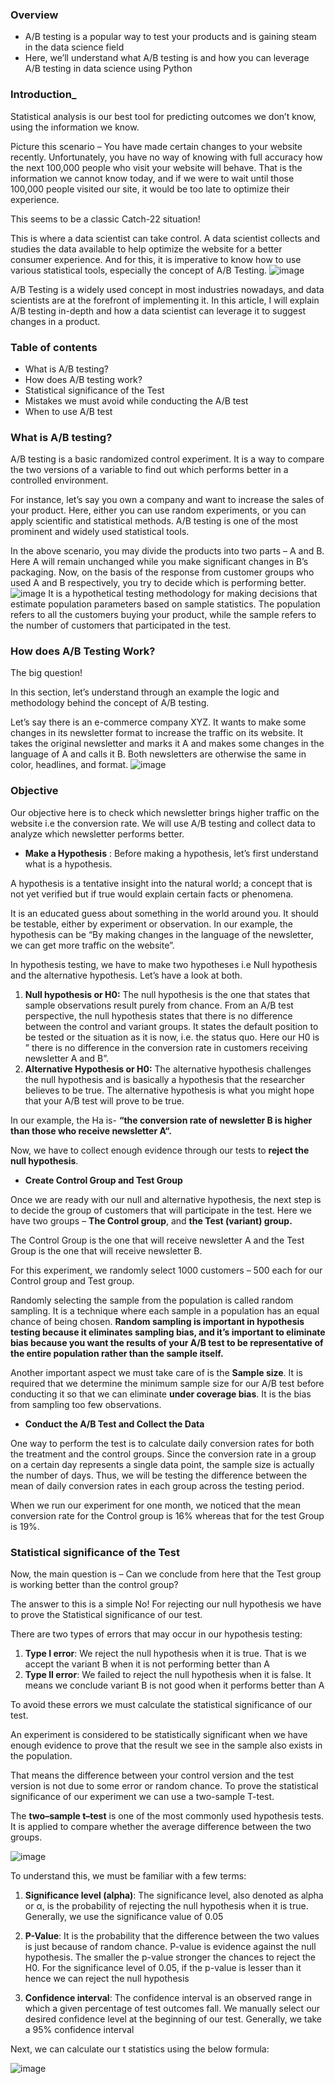### __Overview__
- A/B testing is a popular way to test your products and is gaining steam in the data science field
- Here, we’ll understand what A/B testing is and how you can leverage A/B testing in data science using Python

### __Introduction___

Statistical analysis is our best tool for predicting outcomes we don’t know, using the information we know.

Picture this scenario – You have made certain changes to your website recently. Unfortunately, you have no way of knowing with full accuracy how the next 100,000 people who visit your website will behave. That is the information we cannot know today, and if we were to wait until those 100,000 people visited our site, it would be too late to optimize their experience.

This seems to be a classic Catch-22 situation!

This is where a data scientist can take control. A data scientist collects and studies the data available to help optimize the website for a better consumer experience. And for this, it is imperative to know how to use various statistical tools, especially the concept of A/B Testing.
![image](https://user-images.githubusercontent.com/51910127/132100430-d4db43cb-ff20-48ac-be41-b23665044c22.png)

A/B Testing is a widely used concept in most industries nowadays, and data scientists are at the forefront of implementing it. In this article, I will explain A/B testing in-depth and how a data scientist can leverage it to suggest changes in a product.

### __Table of contents__
- What is A/B testing?
- How does A/B testing work?
- Statistical significance of the Test
- Mistakes we must avoid while conducting the A/B test
- When to use A/B test

### __What is A/B testing?__

A/B testing is a basic randomized control experiment. It is a way to compare the two versions of a variable to find out which performs better in a controlled environment.

For instance, let’s say you own a company and want to increase the sales of your product. Here, either you can use random experiments, or you can apply scientific and statistical methods. A/B testing is one of the most prominent and widely used statistical tools.

In the above scenario, you may divide the products into two parts – A and B. Here A will remain unchanged while you make significant changes in B’s packaging. Now, on the basis of the response from customer groups who used A and B respectively, you try to decide which is performing better.
![image](https://user-images.githubusercontent.com/51910127/132100500-09a00f82-2cd7-4000-b21c-1d2ef9046b19.png)
It is a hypothetical testing methodology for making decisions that estimate population parameters based on sample statistics. The population refers to all the customers buying your product, while the sample refers to the number of customers that participated in the test.

### __How does A/B Testing Work?__

The big question!

In this section, let’s understand through an example the logic and methodology behind the concept of A/B testing.

Let’s say there is an e-commerce company XYZ. It wants to make some changes in its newsletter format to increase the traffic on its website. It takes the original newsletter and marks it A and makes some changes in the language of A and calls it B. Both newsletters are otherwise the same in color, headlines, and format.
![image](https://user-images.githubusercontent.com/51910127/132100526-c9cb9ad5-8e17-404d-9ced-800ff6889d39.png)

### __Objective__

Our objective here is to check which newsletter brings higher traffic on the website i.e the conversion rate. We will use A/B testing and collect data to analyze which newsletter performs better.

- __Make a Hypothesis__ : Before making a hypothesis, let’s first understand what is a hypothesis.

A hypothesis is a tentative insight into the natural world; a concept that is not yet verified but if true would explain certain facts or phenomena.

It is an educated guess about something in the world around you. It should be testable, either by experiment or observation. In our example, the hypothesis can be “By making changes in the language of the newsletter, we can get more traffic on the website”.

In hypothesis testing, we have to make two hypotheses i.e Null hypothesis and the alternative hypothesis. Let’s have a look at both.

1. __Null hypothesis or H0:__ The null hypothesis is the one that states that sample observations result purely from chance. From an A/B test perspective, the null hypothesis states that there is no difference between the control and variant groups. It states the default position to be tested or the situation as it is now, i.e. the status quo. Here our H0 is ” there is no difference in the conversion rate in customers receiving newsletter A and B”.
2. __Alternative Hypothesis or H0:__ The alternative hypothesis challenges the null hypothesis and is basically a hypothesis that the researcher believes to be true. The alternative hypothesis is what you might hope that your A/B test will prove to be true.

In our example, the Ha is- __“the conversion rate of newsletter B is higher than those who receive newsletter A“.__

Now, we have to collect enough evidence through our tests to __reject the null hypothesis__.

- __Create Control Group and Test Group__

Once we are ready with our null and alternative hypothesis, the next step is to decide the group of customers that will participate in the test. Here we have two groups – __The Control group__, and __the Test (variant) group.__

The Control Group is the one that will receive newsletter A and the Test Group is the one that will receive newsletter B.

For this experiment, we randomly select 1000 customers – 500 each for our Control group and Test group.

Randomly selecting the sample from the population is called random sampling. It is a technique where each sample in a population has an equal chance of being chosen. __Random sampling is important in hypothesis testing because it eliminates sampling bias, and it’s important to eliminate bias because you want the results of your A/B test to be representative of the entire population rather than the sample itself.__

Another important aspect we must take care of is the __Sample size__. It is required that we determine the minimum sample size for our A/B test before conducting it so that we can eliminate __under coverage bias__. It is the bias from sampling too few observations.

- __Conduct the A/B Test and Collect the Data__

One way to perform the test is to calculate daily conversion rates for both the treatment and the control groups. Since the conversion rate in a group on a certain day represents a single data point, the sample size is actually the number of days. Thus, we will be testing the difference between the mean of daily conversion rates in each group across the testing period.

When we run our experiment for one month, we noticed that the mean conversion rate for the Control group is 16% whereas that for the test Group is 19%.

### __Statistical significance of the Test__

Now, the main question is – Can we conclude from here that the Test group is working better than the control group?

The answer to this is a simple No! For rejecting our null hypothesis we have to prove the Statistical significance of our test.

There are two types of errors that may occur in our hypothesis testing:
1. __Type I error__: We reject the null hypothesis when it is true. That is we accept the variant B when it is not performing better than A
2. __Type II error__: We failed to reject the null hypothesis when it is false. It means we conclude variant B is not good when it performs better than A

To avoid these errors we must calculate the statistical significance of our test.

An experiment is considered to be statistically significant when we have enough evidence to prove that the result we see in the sample also exists in the population.

That means the difference between your control version and the test version is not due to some error or random chance. To prove the statistical significance of our experiment we can use a two-sample T-test.

The __two–sample t–test__ is one of the most commonly used hypothesis tests. It is applied to compare whether the average difference between the two groups.

![image](https://user-images.githubusercontent.com/51910127/132100934-8c5e4683-4dc0-4a27-bcf5-82d4e57fd91e.png)

To understand this, we must be familiar with a few terms:

1. __Significance level (alpha)__: The significance level, also denoted as alpha or α, is the probability of rejecting the null hypothesis when it is true. Generally, we use the significance value of 0.05

2. __P-Value__: It is the probability that the difference between the two values is just because of random chance. P-value is evidence against the null hypothesis. The smaller the p-value stronger the chances to reject the H0. For the significance level of 0.05, if the p-value is lesser than it hence we can reject the null hypothesis 

3. __Confidence interval__: The confidence interval is an observed range in which a given percentage of test outcomes fall. We manually select our desired confidence level at the beginning of our test. Generally, we take a 95% confidence interval 

Next, we can calculate our t statistics using the below formula:

![image](https://user-images.githubusercontent.com/51910127/132100998-c75f9dc7-a728-4606-8226-a60075f18672.png)
